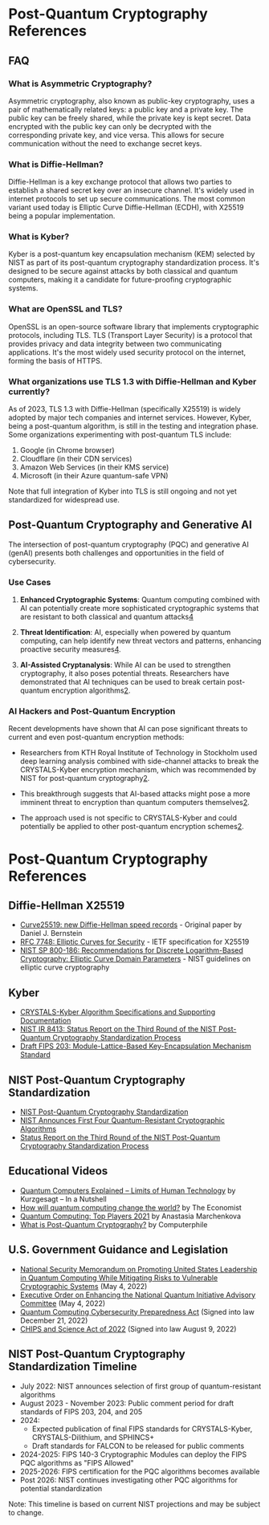 # Post-Quantum Cryptography References

## FAQ

### What is Asymmetric Cryptography?
Asymmetric cryptography, also known as public-key cryptography, uses a pair of mathematically related keys: a public key and a private key. The public key can be freely shared, while the private key is kept secret. Data encrypted with the public key can only be decrypted with the corresponding private key, and vice versa. This allows for secure communication without the need to exchange secret keys.

### What is Diffie-Hellman?
Diffie-Hellman is a key exchange protocol that allows two parties to establish a shared secret key over an insecure channel. It's widely used in internet protocols to set up secure communications. The most common variant used today is Elliptic Curve Diffie-Hellman (ECDH), with X25519 being a popular implementation.

### What is Kyber?
Kyber is a post-quantum key encapsulation mechanism (KEM) selected by NIST as part of its post-quantum cryptography standardization process. It's designed to be secure against attacks by both classical and quantum computers, making it a candidate for future-proofing cryptographic systems.

### What are OpenSSL and TLS?
OpenSSL is an open-source software library that implements cryptographic protocols, including TLS. TLS (Transport Layer Security) is a protocol that provides privacy and data integrity between two communicating applications. It's the most widely used security protocol on the internet, forming the basis of HTTPS.

### What organizations use TLS 1.3 with Diffie-Hellman and Kyber currently?
As of 2023, TLS 1.3 with Diffie-Hellman (specifically X25519) is widely adopted by major tech companies and internet services. However, Kyber, being a post-quantum algorithm, is still in the testing and integration phase. Some organizations experimenting with post-quantum TLS include:

1. Google (in Chrome browser)
2. Cloudflare (in their CDN services)
3. Amazon Web Services (in their KMS service)
4. Microsoft (in their Azure quantum-safe VPN)

Note that full integration of Kyber into TLS is still ongoing and not yet standardized for widespread use.

## Post-Quantum Cryptography and Generative AI

The intersection of post-quantum cryptography (PQC) and generative AI (genAI) presents both challenges and opportunities in the field of cybersecurity.

### Use Cases

1. **Enhanced Cryptographic Systems**: Quantum computing combined with AI can potentially create more sophisticated cryptographic systems that are resistant to both classical and quantum attacks[4](https://www.digicert.com/insights/post-quantum-cryptography)

2. **Threat Identification**: AI, especially when powered by quantum computing, can help identify new threat vectors and patterns, enhancing proactive security measures[4](https://www.digicert.com/insights/post-quantum-cryptography).

3. **AI-Assisted Cryptanalysis**: While AI can be used to strengthen cryptography, it also poses potential threats. Researchers have demonstrated that AI techniques can be used to break certain post-quantum encryption algorithms[2](https://www.securityweek.com/ai-helps-crack-a-nist-recommended-post-quantum-encryption-algorithm/).

### AI Hackers and Post-Quantum Encryption

Recent developments have shown that AI can pose significant threats to current and even post-quantum encryption methods:

- Researchers from KTH Royal Institute of Technology in Stockholm used deep learning analysis combined with side-channel attacks to break the CRYSTALS-Kyber encryption mechanism, which was recommended by NIST for post-quantum cryptography[2](https://www.securityweek.com/ai-helps-crack-a-nist-recommended-post-quantum-encryption-algorithm/).

- This breakthrough suggests that AI-based attacks might pose a more imminent threat to encryption than quantum computers themselves[2](https://www.securityweek.com/ai-helps-crack-a-nist-recommended-post-quantum-encryption-algorithm/).

- The approach used is not specific to CRYSTALS-Kyber and could potentially be applied to other post-quantum encryption schemes[2](https://www.securityweek.com/ai-helps-crack-a-nist-recommended-post-quantum-encryption-algorithm/).


# Post-Quantum Cryptography References

## Diffie-Hellman X25519

- [Curve25519: new Diffie-Hellman speed records](https://cr.yp.to/ecdh/curve25519-20060209.pdf) - Original paper by Daniel J. Bernstein
- [RFC 7748: Elliptic Curves for Security](https://datatracker.ietf.org/doc/html/rfc7748) - IETF specification for X25519
- [NIST SP 800-186: Recommendations for Discrete Logarithm-Based Cryptography: Elliptic Curve Domain Parameters](https://nvlpubs.nist.gov/nistpubs/SpecialPublications/NIST.SP.800-186.pdf) - NIST guidelines on elliptic curve cryptography


## Kyber

- [CRYSTALS-Kyber Algorithm Specifications and Supporting Documentation](https://pq-crystals.org/kyber/data/kyber-specification-round3-20210804.pdf)
- [NIST IR 8413: Status Report on the Third Round of the NIST Post-Quantum Cryptography Standardization Process](https://nvlpubs.nist.gov/nistpubs/ir/2022/NIST.IR.8413.pdf)
- [Draft FIPS 203: Module-Lattice-Based Key-Encapsulation Mechanism Standard](https://csrc.nist.gov/pubs/fips/203/ipd)
## NIST Post-Quantum Cryptography Standardization

- [NIST Post-Quantum Cryptography Standardization](https://csrc.nist.gov/projects/post-quantum-cryptography/post-quantum-cryptography-standardization)
- [NIST Announces First Four Quantum-Resistant Cryptographic Algorithms](https://www.nist.gov/news-events/news/2022/07/nist-announces-first-four-quantum-resistant-cryptographic-algorithms)
- [Status Report on the Third Round of the NIST Post-Quantum Cryptography Standardization Process](https://nvlpubs.nist.gov/nistpubs/ir/2022/NIST.IR.8413.pdf)

## Educational Videos

- [Quantum Computers Explained – Limits of Human Technology](https://www.youtube.com/watch?v=JhHMJCUmq28) by Kurzgesagt – In a Nutshell
- [How will quantum computing change the world?](https://www.youtube.com/watch?v=kEJBxotcxRw) by The Economist
- [Quantum Computing: Top Players 2021](https://www.youtube.com/watch?v=2UQ8J2aPz5o) by Anastasia Marchenkova
- [What is Post-Quantum Cryptography?](https://www.youtube.com/watch?v=6H_9l9N3IXU) by Computerphile

## U.S. Government Guidance and Legislation

- [National Security Memorandum on Promoting United States Leadership in Quantum Computing While Mitigating Risks to Vulnerable Cryptographic Systems](https://www.whitehouse.gov/briefing-room/statements-releases/2022/05/04/national-security-memorandum-on-promoting-united-states-leadership-in-quantum-computing-while-mitigating-risks-to-vulnerable-cryptographic-systems/) (May 4, 2022)
- [Executive Order on Enhancing the National Quantum Initiative Advisory Committee](https://www.whitehouse.gov/briefing-room/presidential-actions/2022/05/04/executive-order-on-enhancing-the-national-quantum-initiative-advisory-committee/) (May 4, 2022)
- [Quantum Computing Cybersecurity Preparedness Act](https://www.congress.gov/bill/117th-congress/house-bill/7535/text) (Signed into law December 21, 2022)
- [CHIPS and Science Act of 2022](https://www.congress.gov/bill/117th-congress/house-bill/4346/text) (Signed into law August 9, 2022)

## NIST Post-Quantum Cryptography Standardization Timeline

- July 2022: NIST announces selection of first group of quantum-resistant algorithms
- August 2023 - November 2023: Public comment period for draft standards of FIPS 203, 204, and 205
- 2024: 
  - Expected publication of final FIPS standards for CRYSTALS-Kyber, CRYSTALS-Dilithium, and SPHINCS+
  - Draft standards for FALCON to be released for public comments
- 2024-2025: FIPS 140-3 Cryptographic Modules can deploy the FIPS PQC algorithms as "FIPS Allowed"
- 2025-2026: FIPS certification for the PQC algorithms becomes available
- Post 2026: NIST continues investigating other PQC algorithms for potential standardization

Note: This timeline is based on current NIST projections and may be subject to change.
